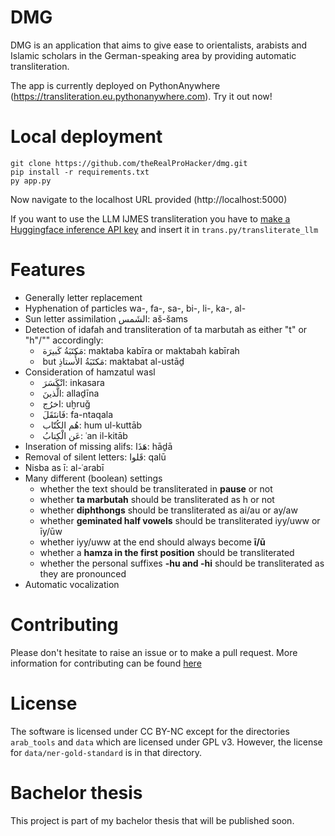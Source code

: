 # DMG

DMG is an application that aims to give ease to orientalists, arabists and Islamic scholars in the German-speaking area by providing automatic transliteration. 

The app is currently deployed on PythonAnywhere (https://transliteration.eu.pythonanywhere.com). Try it out now!

# Local deployment

```shell
git clone https://github.com/theRealProHacker/dmg.git
pip install -r requirements.txt
py app.py
```

Now navigate to the localhost URL provided (http://localhost:5000)

If you want to use the LLM IJMES transliteration you have to [make a Huggingface inference API key](https://huggingface.co/docs/api-inference/getting-started#getting-a-token) and insert it in `trans.py/transliterate_llm`

# Features

- Generally letter replacement
- Hyphenation of particles wa-, fa-, sa-, bi-, li-, ka-, al-
- Sun letter assimilation الشَمس: aš-šams
- Detection of idafah and transliteration of ta marbutah as either "t" or "h"/"" accordingly: 
  - &lrm; مَكتَبَةُ كَبيرَة: maktaba kabīra or maktabah kabīrah
  - &lrm; but مَكتَبَةُ الأُستاذِ: maktabat al-ustāḏ
- Consideration of hamzatul wasl
  - &lrm; انْكَسَرَ: inkasara
  - &lrm; الَّذينَ: allaḏīna
  - &lrm; اخرُج: uḫruǧ
  - &lrm; فَانتَقَلَ: fa-ntaqala
  - &lrm; هُم الكُتّاب: hum ul-kuttāb
  - &lrm; عَن الْكِتابُ: ʿan il-kitāb
- Inseration of missing alifs: هَذَا: hāḏā
- Removal of silent letters: قَلوا: qalū
- Nisba as ī: al-ʿarabī
- Many different (boolean) settings
  - whether the text should be transliterated in **pause** or not
  - whether **ta marbutah** should be transliterated as h or not
  - whether **diphthongs** should be transliterated as ai/au or ay/aw
  - whether **geminated half vowels** should be transliterated iyy/uww or īy/ūw
  - whether iyy/uww at the end should always become **ī/ū**
  - whether a **hamza in the first position** should be transliterated
  - whether the personal suffixes **-hu and -hi** should be transliterated as they are pronounced
- Automatic vocalization

# Contributing

Please don't hesitate to raise an issue or to make a pull request. More information for contributing can be found [here](CONTRIBUTING.md)

# License

The software is licensed under CC BY-NC except for the directories `arab_tools` and `data` which are licensed under GPL v3. 
However, the license for `data/ner-gold-standard` is in that directory. 

# Bachelor thesis

This project is part of my bachelor thesis that will be published soon. 
